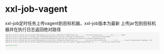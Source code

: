 # xxl-job-vagent
xxl-job定时任务上传vagent到目标机器，xxl-job版本为最新
上传jar包到目标机器并在执行日志返回绝对路径
![返回路径](https://github.com/yyy4nl/xxl-job-vagent/blob/main/pic.png)
